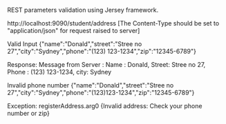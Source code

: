 REST parameters validation using Jersey framework.

http://localhost:9090/student/address          [The Content-Type should be set to "application/json" for request raised to server]

Valid Input
{"name":"Donald","street":"Stree no 27","city":"Sydney","phone":"(123) 123-1234","zip":"12345-6789"}

Response:
Message from Server :
Name : Donald, Street: Stree no 27, Phone : (123) 123-1234, city: Sydney

Invalid phone number
{"name":"Donald","street":"Stree no 27","city":"Sydney","phone":"(123)123-1234","zip":"12345-6789"}

Exception:
registerAddress.arg0 {Invalid address: Check your phone number or zip}
